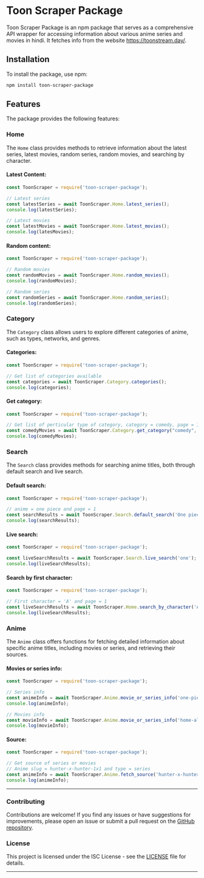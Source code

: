 # Toon Scraper Package

Toon Scraper Package is an npm package that serves as a comprehensive API wrapper for accessing information about various anime series and movies in hindi. It fetches info from the website https://toonstream.day/.

## Installation

To install the package, use npm:

```bash
npm install toon-scraper-package
```

## Features

The package provides the following features:

### Home

The `Home` class provides methods to retrieve information about the latest series, latest movies, random series, random movies, and searching by character.

#### Latest Content:

```javascript
const ToonScraper = require('toon-scraper-package');

// Latest series
const latestSeries = await ToonScraper.Home.latest_series();
console.log(latestSeries);

// Latest movies
const latestMovies = await ToonScraper.Home.latest_movies();
console.log(latesMovies);
```

#### Random content:

```javascript
const ToonScraper = require('toon-scraper-package');

// Random movies
const randomMovies = await ToonScraper.Home.random_movies();
console.log(randomMovies);

// Random series
const randomSeries = await ToonScraper.Home.random_series();
console.log(randomSeries);
```

### Category

The `Category` class allows users to explore different categories of anime, such as types, networks, and genres.

#### Categories:

```javascript
const ToonScraper = require('toon-scraper-package');

// Get list of categories available
const categories = await ToonScraper.Category.categories();
console.log(categories);
```

#### Get category:

```javascript
const ToonScraper = require('toon-scraper-package');

// Get list of perticular type of category, category = comedy, page = 1, type = movies or series
const comedyMovies = await ToonScraper.Category.get_category("comedy", 1, "movies");
console.log(comedyMovies);
```

### Search

The `Search` class provides methods for searching anime titles, both through default search and live search.

#### Default search:

```javascript
const ToonScraper = require('toon-scraper-package');

// anime = one piece and page = 1
const searchResults = await ToonScraper.Search.default_search('One piece', 1);
console.log(searchResults);
```

#### Live search:

```javascript
const ToonScraper = require('toon-scraper-package');

const liveSearchResults = await ToonScraper.Search.live_search('one');
console.log(liveSearchResults);
```

#### Search by first character:

```javascript
const ToonScraper = require('toon-scraper-package');

// First character = 'A' and page = 1
const liveSearchResults = await ToonScraper.Home.search_by_character('A', 1);
console.log(liveSearchResults);
```

### Anime

The `Anime` class offers functions for fetching detailed information about specific anime titles, including movies or series, and retrieving their sources.

#### Movies or series info:

```javascript
const ToonScraper = require('toon-scraper-package');

// Series info
const animeInfo = await ToonScraper.Anime.movie_or_series_info('one-piece', 'series');
console.log(animeInfo);

// Movies info
const movieInfo = await ToonScraper.Anime.movie_or_series_info('home-alone', 'movies');
console.log(movieInfo);
```

#### Source:

```javascript
const ToonScraper = require('toon-scraper-package');

// Get source of series or movies
// Anime slug = hunter-x-hunter-1x1 and type = series
const animeInfo = await ToonScraper.Anime.fetch_source('hunter-x-hunter-1x1', 'series');
console.log(animeInfo);
```

---

### Contributing

Contributions are welcome! If you find any issues or have suggestions for improvements, please open an issue or submit a pull request on the [GitHub repository](https://github.com/Awesome-Tofu/toon-scraper-package/).

### License

This project is licensed under the ISC License - see the [LICENSE](https://opensource.org/license/isc-license-txt) file for details.

---
